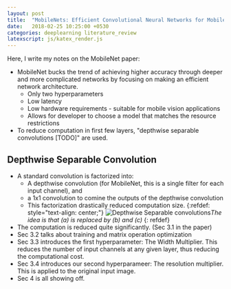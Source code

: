 ```yaml
---
layout: post
title:  "MobileNets: Efficient Convolutional Neural Networks for Mobile Vision Applications"
date:   2018-02-25 10:25:00 +0530
categories: deeplearning literature_review
latexscript: js/katex_render.js
---
```


Here, I write my notes on the MobileNet paper:

* MobileNet bucks the trend of achieving higher accuracy through deeper and more complicated networks by focusing on making an efficient network architecture.
    * Only two hyperparameters
    * Low latency
    * Low hardware requirements - suitable for mobile vision applications
    * Allows for developer to choose a model that matches the resource restrictions
* To reduce computation in first few layers, "depthwise separable convolutions [TODO]" are used. 

## Depthwise Separable Convolution

* A standard convolution is factorized into:
    * A depthwise convolution (for MobileNet, this is a single filter for each input channel), and
    * a 1x1 convolution to comine the outputs of the depthwise convolution
    * This factorization drastically reduced computation size.
{:refdef: style="text-align: center;"}
![Depthwise Separable convolutions](/assets/mobilenet_review/depthwise_separable_convolutions.png)*The idea is that (a) is replaced by (b) and (c)*
{: refdef}
* The computation is reduced quite significantly. (Sec 3.1 in the paper)
* Sec 3.2 talks about training and matrix operation optimization
* Sec 3.3 introduces the first hyperparameter: The Width Multiplier. This reduces the number of input channels at any given layer, thus reducing the computational cost.
* Sec 3.4 introduces our second hyperparameer: The resolution multiplier. This is applied to the original input image.
* Sec 4 is all showing off.